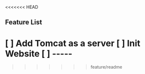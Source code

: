 <<<<<<< HEAD
## Feature List 
[ ] Add Tomcat as a server
[ ] Init Website 
[ ] -----
=======

>>>>>>> feature/readme
